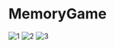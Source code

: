 # MemoryGame

![1](https://user-images.githubusercontent.com/107196337/216052306-82ec9952-2b50-48c8-8388-d84b10852f31.png)
![2](https://user-images.githubusercontent.com/107196337/216052314-7fabe13f-389a-44c5-8f3b-8eeed7dfae41.png)
![3](https://user-images.githubusercontent.com/107196337/216052317-17c99b0f-0e57-4ef4-b46d-6586dc411b91.png)
